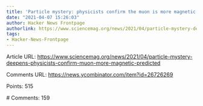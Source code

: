 ```yaml
---
title: 'Particle mystery: physicists confirm the muon is more magnetic than predicted'
date: "2021-04-07 15:26:03"
author: Hacker News Frontpage
authorlink: https://www.sciencemag.org/news/2021/04/particle-mystery-deepens-physicists-confirm-muon-more-magnetic-predicted
tags:
- Hacker-News-Frontpage
---
```


<p>Article URL: <a href="https://www.sciencemag.org/news/2021/04/particle-mystery-deepens-physicists-confirm-muon-more-magnetic-predicted">https://www.sciencemag.org/news/2021/04/particle-mystery-deepens-physicists-confirm-muon-more-magnetic-predicted</a></p>
<p>Comments URL: <a href="https://news.ycombinator.com/item?id=26726269">https://news.ycombinator.com/item?id=26726269</a></p>
<p>Points: 515</p>
<p># Comments: 159</p>
